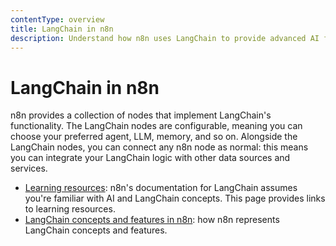 ```yaml
---
contentType: overview
title: LangChain in n8n
description: Understand how n8n uses LangChain to provide advanced AI functionality.
---
```


# LangChain in n8n

n8n provides a collection of nodes that implement LangChain's functionality. The LangChain nodes are configurable, meaning you can choose your preferred agent, LLM, memory, and so on. Alongside the LangChain nodes, you can connect any n8n node as normal: this means you can integrate your LangChain logic with other data sources and services.

* [Learning resources](/advanced-ai/langchain/learning-resources/): n8n's documentation for LangChain assumes you're familiar with AI and LangChain concepts. This page provides links to learning resources.
* [LangChain concepts and features in n8n](/advanced-ai/langchain/langchain-n8n/): how n8n represents LangChain concepts and features.
